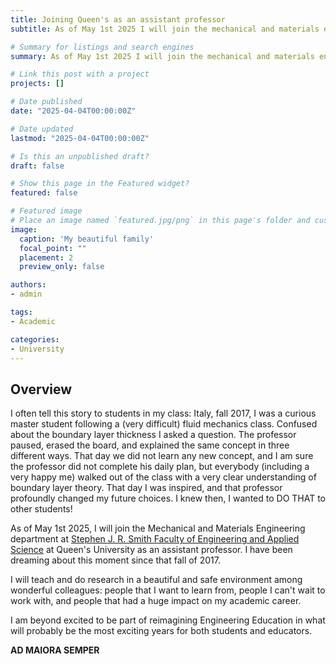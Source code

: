 ```yaml
---
title: Joining Queen's as an assistant professor 
subtitle: As of May 1st 2025 I will join the mechanical and materials engineering department at Queen's University as a tenure-track assistant professor.

# Summary for listings and search engines
summary: As of May 1st 2025 I will join the mechanical and materials engineering department at Queen's University as a tenure-track assistant professor.

# Link this post with a project
projects: []

# Date published
date: "2025-04-04T00:00:00Z"

# Date updated
lastmod: "2025-04-04T00:00:00Z"

# Is this an unpublished draft?
draft: false

# Show this page in the Featured widget?
featured: false

# Featured image
# Place an image named `featured.jpg/png` in this page's folder and customize its options here.
image:
  caption: 'My beautiful family'
  focal_point: ""
  placement: 2
  preview_only: false

authors:
- admin

tags:
- Academic

categories:
- University
---
```


## Overview
I often tell this story to students in my class: Italy, fall 2017, I was a curious master student following a (very difficult) fluid mechanics class. Confused about the boundary layer thickness I asked a question. The professor paused, erased the board, and explained the same concept in three different ways. That day we did not learn any new concept, and I am sure the professor did not complete his daily plan, but everybody (including a very happy me) walked out of the class with a very clear understanding of boundary layer theory. That day I was inspired, and that professor profoundly changed my future choices. I knew then, I wanted to DO THAT to other students!

As of May 1st 2025, I will join the Mechanical and Materials Engineering department at [Stephen J. R. Smith Faculty of Engineering and Applied Science](https://smithengineering.queensu.ca/index.html) at Queen's University as an assistant professor. I have been dreaming about this moment since that fall of 2017.

I will teach and do research in a beautiful and safe environment among wonderful colleagues: people that I want to learn from, people I can't wait to work with, and people that had a huge impact on my academic career. 

I am beyond excited to be part of reimagining Engineering Education in what will probably be the most exciting years for both students and educators. 

**AD MAIORA SEMPER**
